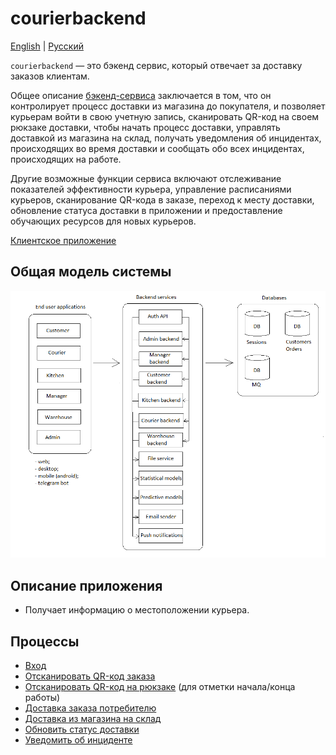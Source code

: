 # courierbackend

[English](courierbackend.md) | [Русский](courierbackend.ru.md)

`courierbackend` — это бэкенд сервис, который отвечает за доставку заказов клиентам.

Общее описание [бэкенд-сервиса](courierbackend.md) заключается в том, что он контролирует процесс доставки из магазина до покупателя, и позволяет курьерам войти в свою учетную запись, сканировать QR-код на своем рюкзаке доставки, чтобы начать процесс доставки, управлять доставкой из магазина на склад, получать уведомления об инцидентах, происходящих во время доставки и сообщать обо всех инцидентах, происходящих на работе.

Другие возможные функции сервиса включают отслеживание показателей эффективности курьера, управление расписаниями курьеров, сканирование QR-кода в заказе, переход к месту доставки, обновление статуса доставки в приложении и предоставление обучающих ресурсов для новых курьеров.

[Клиентское приложение](../frontend/courierclient.ru.md)

## Общая модель системы 

![system_overall](../img/system_overall.png)

## Описание приложения

- Получает информацию о местоположении курьера.

## Процессы 

- [Вход](../processes/auth/signin.ru.md)
- [Отсканировать QR-код заказа](../processes/courier/scanqronorder.ru.md)
- [Отсканировать QR-код на рюкзаке](../processes/courier/scanbackpack.ru.md) (для отметки начала/конца работы)
- [Доставка заказа потребителю](../processes/courier/deliverorder.ru.md)
- [Доставка из магазина на склад](../processes/courier/store2wh.ru.md)
- [Обновить статус доставки](../processes/courier/updatedeliverystatus.ru.md)
- [Уведомить об инциденте](../processes/courier/reportincident.ru.md)
